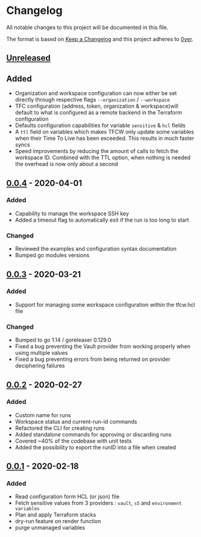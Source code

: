 # Changelog

All notable changes to this project will be documented in this file.

The format is based on [Keep a Changelog](http://keepachangelog.com/en/1.0.0/)
and this project adheres to [0ver](https://0ver.org).

## [Unreleased]

## Added

- Organization and workspace configuration can now either be set directly through respective flags `--organization` / `--workspace`
- TFC configuration (address, token, organization & workspace)will default to what is configured as a remote backend in the Terraform configuration
- Defaults configuration capabilities for variable `sensitive` & `hcl` fields
- A `ttl` field on variables which makes TFCW only update some variables when their Time To Live has been exceeded. This results in much faster syncs
- Speed improvements by reducing the amount of calls to fetch the workspace ID. Combined with the TTL option, when nothing is needed the overhead is now only about a second

## [0.0.4] - 2020-04-01

### Added

- Capability to manage the workspace SSH key
- Added a timeout flag to automatically exit if the run is too long to start

### Changed

- Reviewed the examples and configuration syntax documentation
- Bumped go modules versions

## [0.0.3] - 2020-03-21

### Added

- Support for managing some workspace configuration within the tfcw.hcl file

### Changed

- Bumped to go 1.14 / goreleaser 0.129.0
- Fixed a bug preventing the Vault provider from working properly when using multiple values
- Fixed a bug preventing errors from being returned on provider deciphering failures

## [0.0.2] - 2020-02-27

### Added

- Custom name for runs
- Workspace status and current-run-id commands
- Refactored the CLI for creating runs
- Added standalone commands for approving or discarding runs
- Covered ~40% of the codebase with unit tests
- Added the possibility to export the runID into a file when created

## [0.0.1] - 2020-02-18

### Added

- Read configuration form HCL (or json) file
- Fetch sensitive values from 3 providers : `vault`, `s5` and `environment variables`
- Plan and apply Terraform stacks
- dry-run feature on render function
- purge unmanaged variables

[Unreleased]: https://github.com/mvisonneau/tfcw/compare/0.0.4...HEAD
[0.0.4]: https://github.com/mvisonneau/tfcw/tree/0.0.4
[0.0.3]: https://github.com/mvisonneau/tfcw/tree/0.0.3
[0.0.2]: https://github.com/mvisonneau/tfcw/tree/0.0.2
[0.0.1]: https://github.com/mvisonneau/tfcw/tree/0.0.1
